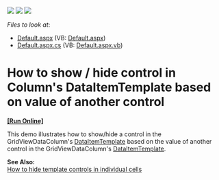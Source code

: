 <!-- default badges list -->
![](https://img.shields.io/endpoint?url=https://codecentral.devexpress.com/api/v1/VersionRange/128542772/13.1.4%2B)
[![](https://img.shields.io/badge/Open_in_DevExpress_Support_Center-FF7200?style=flat-square&logo=DevExpress&logoColor=white)](https://supportcenter.devexpress.com/ticket/details/E2284)
[![](https://img.shields.io/badge/📖_How_to_use_DevExpress_Examples-e9f6fc?style=flat-square)](https://docs.devexpress.com/GeneralInformation/403183)
<!-- default badges end -->
<!-- default file list -->
*Files to look at*:

* [Default.aspx](./CS/WebSite/Default.aspx) (VB: [Default.aspx](./VB/WebSite/Default.aspx))
* [Default.aspx.cs](./CS/WebSite/Default.aspx.cs) (VB: [Default.aspx.vb](./VB/WebSite/Default.aspx.vb))
<!-- default file list end -->
# How to show / hide control in Column's DataItemTemplate based on value of another control
<!-- run online -->
**[[Run Online]](https://codecentral.devexpress.com/e2284/)**
<!-- run online end -->


<p>This demo illustrates how to show/hide a control in the GridViewDataColumn's <a href="http://documentation.devexpress.com/#AspNet/DevExpressWebASPxGridViewGridViewDataColumn_DataItemTemplatetopic">DataItemTemplate</a> based on the value of another control in the GridViewDataColumn's <a href="http://documentation.devexpress.com/#AspNet/DevExpressWebASPxGridViewGridViewDataColumn_DataItemTemplatetopic">DataItemTemplate</a>.</p><p><strong>See Also:</strong><br />
<a href="https://www.devexpress.com/Support/Center/p/E1385">How to hide template controls in individual cells</a></p>

<br/>


